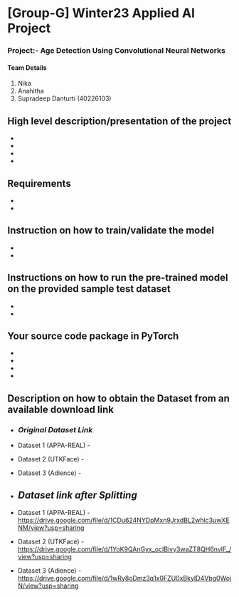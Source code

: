 # **[Group-G] Winter23 Applied AI Project**
### **Project:- Age Detection Using Convolutional Neural Networks**
#### **Team Details**
1. Nika
2. Anahitha
3. Supradeep Danturti (40226103)

## **High level description/presentation of the project**
- 
-
- 
- 
## **Requirements**
- 
- 
## **Instruction on how to train/validate the model**
- 
- 
## **Instructions on how to run the pre-trained model on the provided sample test dataset**
- 
- 
## **Your source code package in PyTorch**
- 
- 
- 
- 
## **Description on how to obtain the Dataset from an available download link**
 - ### *Original Dataset Link*
- Dataset 1 (APPA-REAL) - 
- Dataset 2 (UTKFace)   -
- Dataset 3 (Adience)   -

 - ## *Dataset link after Splitting*

- Dataset 1 (APPA-REAL) - https://drive.google.com/file/d/1CDu624NYDpMxn9JrxdBL2whlc3uwXENM/view?usp=sharing
- Dataset 2 (UTKFace)   - https://drive.google.com/file/d/1YoK9QAnGyx_ocIBivy3waZT8QH6nvIF_/view?usp=sharing
- Dataset 3 (Adience)   - https://drive.google.com/file/d/1wRy8oDmz3q1x0FZU0xBkyID4Vbg0WojN/view?usp=sharing
